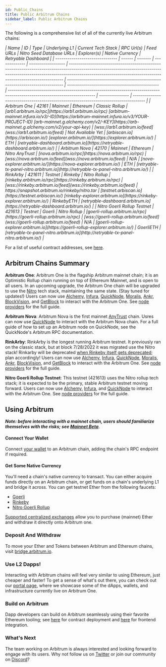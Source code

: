 ```yaml
---
id: Public_Chains
title: Public Arbitrum Chains
sidebar_label: Public Arbitrum Chains
---
```


The following is a comprehensive list of all of the currently live Arbitrum chains:

<em id="public-chains-table" class="arb-docs-table">
| Name                            | ID     | Type    | Underlying L1 | Current Tech Stack | RPC Url(s)                                                                                                                                                                                                                              | Feed URLs                                                                    | Nitro Seed Database URLs                       | Explorer(s)                                                                                                               | Native Currency | Retryable Dashboard                                                                  |
| ------------------------------- | ------ | ------- | ------------- | ------------------ | --------------------------------------------------------------------------------------------------------------------------------------------------------------------------------------------------------------------------------------- | ---------------------------------------------------------------------------- | ---------------------------------------------- | ------------------------------------------------------------------------------------------------------------------------- | --------------- | ------------------------------------------------------------------------------------ |
| Arbitrum One                    | 42161  | Mainnet | Ethereum      | Classic Rollup     | [arb1.arbitrum.io/rpc](https://arb1.arbitrum.io/rpc) [arbitrum-mainnet.infura.io/v3/-ID](https://arbitrum-mainnet.infura.io/v3/YOUR-PROJECT-ID)  [arb-mainnet.g.alchemy.com/v2/-KEY](https://arb-mainnet.g.alchemy.com/v2/your-api-key) | [wss://arb1.arbitrum.io/feed](wss://arb1.arbitrum.io/feed)                   | Not Available Yet                              | [arbiscan.io](https://arbiscan.io/) [explorer.arbitrum.io/](https://explorer.arbitrum.io/)                                | ETH             | [retryable-dashboard.arbitrum.io](https://retryable-dashboard.arbitrum.io/)          |
| Arbitrum Nova                   | 42170  | Mainnet | Ethereum      | Nitro AnyTrust     | [nova.arbitrum.io/rpc](https://nova.arbitrum.io/rpc)                                                                                                                                                                                    | [wss://nova.arbitrum.io/feed](wss://nova.arbitrum.io/feed)                   | N/A                                            | [nova-explorer.arbitrum.io/](https://nova-explorer.arbitrum.io/)                                                          | ETH             | [retryable-tx-panel-nitro.arbitrum.io](http://retryable-tx-panel-nitro.arbitrum.io/) |
| RinkArby                        | 421611 | Testnet | Rinkeby       | Nitro Rollup       | [rinkeby.arbitrum.io/rpc](https://rinkeby.arbitrum.io/rpc)                                                                                                                                                                              | [wss://rinkeby.arbitrum.io/feed](wss://rinkeby.arbitrum.io/feed)             | https://snapshot.arbitrum.io/rinkeby/nitro.tar | [testnet.arbiscan.io](https://testnet.arbiscan.io/) [rinkeby-explorer.arbitrum.io](https://rinkeby-explorer.arbitrum.io/) | RinkebyETH      | [retryable-dashboard.arbitrum.io](https://retryable-dashboard.arbitrum.io/)          |
| Nitro Goerli Rollup Testnet     | 421613 | Testnet | Goerli        | Nitro Rollup       | [goerli-rollup.arbitrum.io/rpc](https://goerli-rollup.arbitrum.io/rpc)                                                                                                                                                                  | [wss://goerli-rollup.arbitrum.io/feed](wss://goerli-rollup.arbitrum.io/feed) | N/A                                            | [goerli-rollup-explorer.arbitrum.io](https://goerli-rollup-explorer.arbitrum.io/)                                         | GoerliETH       | [retryable-tx-panel-nitro.arbitrum.io](http://retryable-tx-panel-nitro.arbitrum.io/) |
</em>

For a list of useful contract addresses, see [here](Useful_Addresses.md).

## Arbitrum Chains Summary

**Arbitrum One**: Arbitrum One is the flagship Arbitrum mainnet chain; it is an Optimistic Rollup chain running on top of Ethereum Mainnet, and is open to all users. In an upcoming upgrade, the Arbitrum One chain will be upgraded to use the [Nitro](https://medium.com/offchainlabs/its-nitro-time-86944693bf29) tech stack, maintaining the same state. (Stay tuned for updates!)
Users can now use [Alchemy](https://alchemy.com/?a=arbitrum-docs), [Infura](https://infura.io/), [QuickNode](https://www.quicknode.com), [Moralis](https://moralis.io/), [Ankr](https://www.ankr.com/), [BlockVision](https://blockvision.org/), and [GetBlock](https://getblock.io/) to interact with the Arbitrum One. See [node providers](Node_Providers.md) for the full guide. 

**Arbitrum Nova**: Arbitrum Nova is the first mainnet [AnyTrust](AnyTrust.md) chain.
Usres can now use [QuickNode](https://www.quicknode.com) to interact with the Arbitrum Nova chain. For a full guide of how to set up an Arbitrum node on QuickNode, see the QuickNode's Arbitrum RPC documentation.

**RinkArby**: RinkArby is the longest running Arbitrum testnet. It previously ran on the classic stack, but at block 7/28/2022 it was migrated use the Nitro stack! Rinkarby will be deprecated [when Rinkeby itself gets deprecated](https://blog.ethereum.org/2022/06/21/testnet-deprecation/); plan accordingly!
Users can now use [Alchemy](https://alchemy.com/?a=arbitrum-docs), [Infura](https://infura.io/), [QuickNode](https://www.quicknode.com), [Moralis](https://moralis.io/), [Ankr](https://www.ankr.com/), [BlockVision](https://blockvision.org/), and [GetBlock](https://getblock.io/) to interact with the Arbitrum One. See [node providers](Node_Providers.md) for the full guide. 

**Nitro Goerli Rollup Testnet**: This testnet (421613) uses the Nitro rollup tech stack; it is expected to be the primary, stable Arbitrum testnet moving forward.
Users can now use [Alchemy](https://alchemy.com/?a=arbitrum-docs), [Infura](https://infura.io/), and [QuickNode](https://www.quicknode.com) to interact with the Arbitrum One. See [node providers](Node_Providers.md) for the full guide. 

## Using Arbitrum

_**Note: before interacting with a mainnet chain, users should familiarize themselves with the risks; see [Mainnet Beta](Mainnet.md)**_.

#### Connect Your Wallet

Connect [your wallet](https://portal.arbitrum.one/#wallets) to an Arbitrum chain, adding the chain's RPC endpoint if required.

#### Get Some Native Currency

You'll need a chain's native currency to transact. You can either acquire funds directly on an Arbitrum chain, or get funds on a chain's underlying L1 and bridge it across. You can get testnet Ether from the following faucets:

- [Goerli](https://goerlifaucet.com/)
- [Rinkeby](https://faucet.rinkeby.io/)
- [Nitro Goerli Rollup](https://twitter.com/intent/tweet?text=ok%20I%20need%20@arbitrum%20to%20give%20me%20Nitro%20testnet%20gas.%20like%20VERY%20SOON.%20I%20cant%20take%20this,%20I%E2%80%99ve%20been%20waiting%20for%20@nitro_devnet%20release.%20I%20just%20want%20to%20start%20developing.%20but%20I%20need%20the%20gas%20IN%20MY%20WALLET%20NOW.%20can%20devs%20DO%20SOMETHING??%20%20SEND%20HERE:%200xAddA0B73Fe69a6E3e7c1072Bb9523105753e08f8)

[Supported centralized exchanges](https://portal.arbitrum.one/#centralizedexchanges) allow you to purchase (mainnet) Ether and withdraw it directly onto Arbitrum one.

### Deposit And Withdraw

To move your Ether and Tokens between Arbitrum and Ethereum chains, visit [bridge.arbitrum.io](https://bridge.arbitrum.io/).

### Use L2 Dapps!

Interacting with Arbitrum chains will feel very similar to using Ethereum, just cheaper and faster! To get a sense of what's out there, you can check out our [portal page](https://portal.arbitrum.one/), where we showcase some of the dApps, wallets, and infrastructure currently live on Arbitrum One.

### Build on Arbitrum

Dapp developers can build on Arbitrum seamlessly using their favorite Ethereum tooling; see [here](Contract_Deployment.md) for contract deployment and [here](Frontend_Integration.md) for frontend integration.

### What's Next

The team working on Arbitrum is always interested and looking forward to engage with its users.
Why not follow us on [Twitter](https://twitter.com/arbitrum) or join our community on [Discord](https://discord.gg/5KE54JwyTs)?
